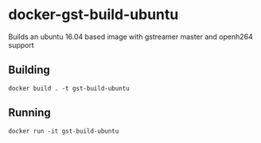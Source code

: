 # docker-gst-build-ubuntu

Builds an ubuntu 16.04 based image with gstreamer master and openh264 support

## Building

```
docker build . -t gst-build-ubuntu
```

## Running

```
docker run -it gst-build-ubuntu
```
